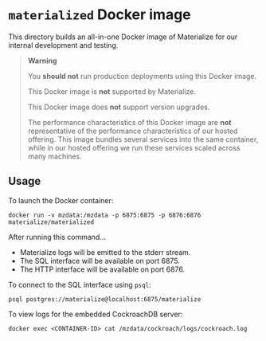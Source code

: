 # `materialized` Docker image

This directory builds an all-in-one Docker image of Materialize for our internal
development and testing.

> **Warning**
>
> You **should not** run production deployments using this Docker image.
>
> This Docker image is **not** supported by Materialize.
>
> This Docker image does **not** support version upgrades.
>
> The performance characteristics of this Docker image are **not** representative
> of the performance characteristics of our hosted offering. This image bundles
> several services into the same container, while in our hosted offering we
> run these services scaled across many machines.

## Usage

To launch the Docker container:

```
docker run -v mzdata:/mzdata -p 6875:6875 -p 6876:6876 materialize/materialized
```

After running this command...

  * Materialize logs will be emitted to the stderr stream.
  * The SQL interface will be available on port 6875.
  * The HTTP interface will be available on port 6876.

To connect to the SQL interface using `psql`:

```
psql postgres://materialize@localhost:6875/materialize
```

To view logs for the embedded CockroachDB server:

```
docker exec <CONTAINER-ID> cat /mzdata/cockroach/logs/cockroach.log
```
